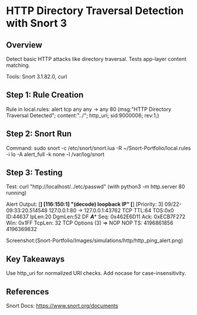 # HTTP Directory Traversal Detection with Snort 3

## Overview
Detect basic HTTP attacks like directory traversal. Tests app-layer content matching.

Tools: Snort 3.1.82.0, curl

## Step 1: Rule Creation
Rule in local.rules: alert tcp any any -> any 80 (msg:"HTTP Directory Traversal Detected"; content:"../"; http_uri; sid:9000006; rev:1;)

## Step 2: Snort Run
Command: sudo snort -c /etc/snort/snort.lua -R ~/Snort-Portfolio/local.rules -i lo -A alert_full -k none -l /var/log/snort

## Step 3: Testing
Test: curl "http://localhost/../etc/passwd" (with python3 -m http.server 80 running)

Alert Output: 
[**] [116:150:1] "(decode) loopback IP" [**]
[Priority: 3] 
09/22-09:33:20.514548 127.0.0.1:80 -> 127.0.0.1:43762
TCP TTL:64 TOS:0x0 ID:44637 IpLen:20 DgmLen:52 DF
***A**** Seq: 0x462E6D11  Ack: 0xECB7F272  Win: 0x1FF  TcpLen: 32
TCP Options (3) => NOP NOP TS: 4196861856 4196369832

Screenshot:(Snort-Portfolio/Images/simulations/http/http_ping_alert.png)

## Key Takeaways
Use http_uri for normalized URI checks. Add nocase for case-insensitivity.

## References
Snort Docs: https://www.snort.org/documents
